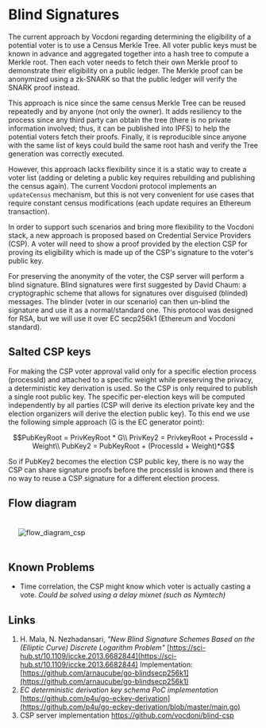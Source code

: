 # Blind Signatures

The current approach by Vocdoni regarding determining the eligibility of a potential voter is to use a Census Merkle Tree. All voter public keys must be known in advance and aggregated together into a hash tree to compute a Merkle root. Then each voter needs to fetch their own Merkle proof to demonstrate their eligibility on a public ledger. The Merkle proof can be anonymized using a zk-SNARK so that the public ledger will verify the SNARK proof instead.

This approach is nice since the same census Merkle Tree can be reused repeatedly and by anyone (not only the owner). It adds resiliency to the process since any third party can obtain the tree (there is no private information involved; thus, it can be published into IPFS) to help the potential voters fetch their proofs. Finally, it is reproducible since anyone with the same list of keys could build the same root hash and verify the Tree generation was correctly executed.

However, this approach lacks flexibility since it is a static way to create a voter list (adding or deleting a public key requires rebuilding and publishing the census again). The current Vocdoni protocol implements an `updateCensus` mechanism, but this is not very convenient for use cases that require constant census modifications (each update requires an Ethereum transaction).

In order to support such scenarios and bring more flexibility to the Vocdoni stack, a new approach is proposed based on Credential Service Providers (CSP). A voter will need to show a proof provided by the election CSP for proving its eligibility which is made up of the CSP's signature to the voter's public key.

For preserving the anonymity of the voter, the CSP server will perform a blind signature. Blind signatures were first suggested by David Chaum: a cryptographic scheme that allows for signatures over disguised (blinded) messages. The blinder (voter in our scenario) can then un-blind the signature and use it as a normal/standard one. This protocol was designed for RSA, but we will use it over EC secp256k1 (Ethereum and Vocdoni standard).

## Salted CSP keys

For making the CSP voter approval valid only for a specific election process (processId) and attached to a specific weight while preserving the privacy, a deterministic key derivation is used. So the CSP is only required to publish a single root public key. The specific per-election keys will be computed independently by all parties (CSP will derive its election private key and the election organizers will derive the election public key). To this end we use the following simple approach (G is the EC generator point):

$$PubKeyRoot = PrivKeyRoot * G\\
PrivKey2 = PrivkeyRoot + ProcessId + Weight\\
PubKey2 = PubKeyRoot + (ProcessId + Weight)*G$$

So if PubKey2 becomes the election CSP public key, there is no way the CSP can share signature proofs before the processId is known and there is no way to reuse a CSP signature for a different election process.

## Flow diagram

<div style="padding: 20px;">
	<img src="https://kroki.io/mermaid/svg/eNp9U01PwzAMvfMrfAOEGAJuE0zi44KQJgQSF8TBS9w2aklGkm7avyd2OzWs23pp6z6_vPfsBvptySp6Nlh6_DmBdC3RR6PMEm2ETxfJj6pPH2-j2mPjVK0qNFY-SePlbDaUp1BShKV3ikJ40UdR6QDwziV4u2iMgpo2__ByZ6glj5HA0hpWLhpbjqCJagrYxops0orROAuF8ztCEmqLVRWpeqdDMPPECN6UVQRXgGBZpyZlNAW4W_irGaQuqI3VDNnD0Z3Ty4-uJvsOmNBrYt59HhetaTSbI1BhmV6tbiglr2osadDVUCGy-q4vVtZhv0XY9UQ4_JzWD1r75FzKN5MhCCncTo5padjZQA1t4Mg7H-PUBU76sgezzwyaRb4ib4rNNg8TYIWNGQ0mYJNtxnbOe6aStuGVNnAvQH66GEym58xfzm5Ku6t4bWLVs42nx3JI95lwN8bWE4vouvcF2NpduFwH_wWFIcpKyfzPurg5gp6IcioMbNMV54dykVQxOh_6JWfmbm2ZszeUWUlzydZa9uc0AHb7k-_tH9ykZ4Y=" alt="flow_diagram_csp"/>
</div>

## Known Problems

- Time correlation, the CSP might know which voter is actually casting a vote.
*Could be solved using a delay mixnet (such as Nymtech)*


## Links

1. H. Mala, N. Nezhadansari, *"New Blind Signature Schemes Based on the (Elliptic Curve) Discrete Logarithm Problem"* [https://sci-hub.st/10.1109/iccke.2013.6682844](https://sci-hub.st/10.1109/iccke.2013.6682844) Implementation: [https://github.com/arnaucube/go-blindsecp256k1](https://github.com/arnaucube/go-blindsecp256k1)
2. *EC deterministic derivation key schema PoC implementation*
[https://github.com/p4u/go-eckey-derivation](https://github.com/p4u/go-eckey-derivation/blob/master/main.go)
3. CSP server implementation https://github.com/vocdoni/blind-csp